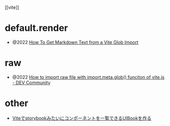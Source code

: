 [[vite]]

# default.render
- @2022 [How To Get Markdown Text from a Vite Glob Import](https://www.aaronhubbard.dev/blogposts/text-from-module)

# raw
- @2022 [How to import raw file with import.meta.glob() funciton of vite.js - DEV Community](https://dev.to/takashi-kisaku/how-to-import-raw-file-with-importmetaglob-funciton-of-vitejs-1bl2)

# other
- [Viteでstorybookみたいにコンポーネントを一覧できるUIBookを作る](https://zenn.dev/myuon/articles/f3bd4ee52c6982)
